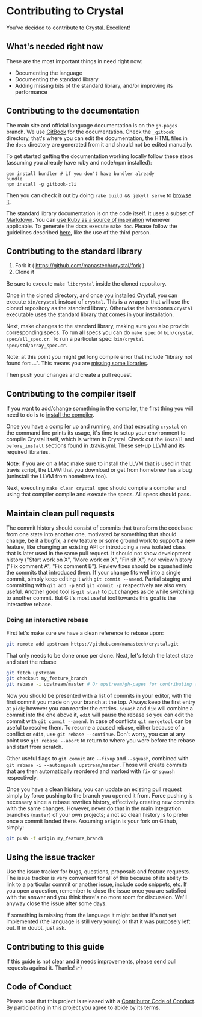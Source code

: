 # Contributing to Crystal

You've decided to contribute to Crystal. Excellent!

## What's needed right now

These are the most important things in need right now:

* Documenting the language
* Documenting the standard library
* Adding missing bits of the standard library, and/or improving its performance

## Contributing to the documentation

The main site and official language documentation is on the `gh-pages` branch.
We use [GitBook](https://www.gitbook.com/) for the documentation.
Check the `_gitbook` directory, that's where you can edit the documentation, the HTML files in the `docs` directory are
generated from it and should not be edited manually.

To get started getting the documentation working locally follow these steps (assuming you already have ruby and node/npm installed):

```
gem install bundler # if you don't have bundler already
bundle
npm install -g gitbook-cli
```

Then you can check it out by doing `rake build && jekyll serve` to [browse it](http://localhost:4000).

The standard library documentation is on the code itself.
It uses a subset of [Markdown](http://daringfireball.net/projects/markdown/). You can [use Ruby as a source
of inspiration](https://twitter.com/yukihiro_matz/status/549317901002342400) whenever applicable. To generate
the docs execute `make doc`. Please follow the guidelines described [here](http://crystal-lang.org/docs/conventions/documenting_code.html),
like the use of the third person.

## Contributing to the standard library

1. Fork it ( https://github.com/manastech/crystal/fork )
2. Clone it

Be sure to execute `make libcrystal` inside the cloned repository.

Once in the cloned directory, and once you [installed Crystal](http://crystal-lang.org/docs/installation/index.html),
you can execute `bin/crystal` instead of `crystal`. This is a wrapper that will use the cloned repository
as the standard library. Otherwise the barebones `crystal` executable uses the standard library that comes in
your installation.

Next, make changes to the standard library, making sure you also provide corresponding specs. To run all specs
you can do `make spec` or `bin/crystal spec/all_spec.cr`. To run a particular spec: `bin/crystal spec/std/array_spec.cr`.

Note: at this point you might get long compile error that include "library not found for: ...". This means
you are [missing some libraries](https://github.com/manastech/crystal/wiki/All-required-libraries).

Then push your changes and create a pull request.

## Contributing to the compiler itself

If you want to add/change something in the compiler,
the first thing you will need to do is to [install the compiler](http://crystal-lang.org/docs/installation/index.html).

Once you have a compiler up and running, and that executing `crystal` on the command line prints its usage,
it's time to setup your environment to compile Crystal itself, which is written in Crystal. Check out
the `install` and `before_install` sections found in [.travis.yml](https://github.com/manastech/crystal/blob/master/.travis.yml).
These set-up LLVM and its required libraries.

**Note**: if you are on a Mac make sure to install the LLVM that is used in that travis script, the LLVM that you download
or get from homebrew has a bug (uninstall the LLVM from homebrew too).

Next, executing `make clean crystal spec` should compile a compiler and using that compiler compile and execute
the specs. All specs should pass.

## Maintain clean pull requests

The commit history should consist of commits that transform the codebase from one state into another one, motivated by something that
should change, be it a bugfix, a new feature or some ground work to support a new feature, like changing an existing API or introducing
a new isolated class that is later used in the same pull request. It should not show development history ("Start work on X",
"More work on X", "Finish X") nor review history ("Fix comment A", "Fix comment B"). Review fixes should be squashed into the commits
that introduced them. If your change fits well into a single commit, simply keep editing it with `git commit --amend`. Partial staging and
committing with `git add -p` and `git commit -p` respectively are also very useful. Another good tool is `git stash` to put changes aside while
switching to another commit. But Git's most useful tool towards this goal is the interactive rebase. 

### Doing an interactive rebase

First let's make sure we have a clean reference to rebase upon:

```sh
git remote add upstream https://github.com/manastech/crystal.git
```

That only needs to be done once per clone. Next, let's fetch the latest state and start the rebase

```sh
git fetch upstream
git checkout my_feature_branch
git rebase -i upstream/master # Or upstream/gh-pages for contributing to the out of code documentation
```

Now you should be presented with a list of commits in your editor, with the first commit you made on your branch at the top. Always keep the first
entry at `pick`; however you can reorder the entries. `squash` and `fix` will combine a commit into the one above it, `edit` will pause the
rebase so you can edit the commit with `git commit --amend`. In case of conflicts `git mergetool` can be useful to resolve them. To resume a
paused rebase, either because of a conflict or `edit`, use `git rebase --continue`. Don't worry, you can at any point use `git rebase --abort`
to return to where you were before the rebase and start from scratch.

Other useful flags to `git commit` are `--fixup` and `--squash`, combined with `git rebase -i --autosquash upstream/master`. Those will create commits that
are then automatically reordered and marked with `fix` or `squash` respectively.

Once you have a clean history, you can update an existing pull request simply by force pushing to the branch you opened it from. Force pushing is necessary
since a rebase rewrites history, effectively creating new commits with the same changes. However, never do that in the main integration branches (`master`) of
your own projects; a not so clean history is to prefer once a commit landed there. Assuming `origin` is your fork on Github, simply:

```sh
git push -f origin my_feature_branch
```

## Using the issue tracker

Use the issue tracker for bugs, questions, proposals and feature requests.
The issue tracker is very convenient for all of this because of its ability to link to a particular commit
or another issue, include code snippets, etc.
If you open a question, remember to close the issue once you are satisfied with the answer and you think
there's no more room for discussion. We'll anyway close the issue after some days.

If something is missing from the language it might be that it's not yet implemented
(the language is still very young) or that it was purposely left out. If in doubt, just ask.

## Contributing to this guide

If this guide is not clear and it needs improvements, please send pull requests against it. Thanks! :-)

## Code of Conduct

Please note that this project is released with a [Contributor Code of Conduct][ccoc].
By participating in this project you agree to abide by its terms.

[ccoc]: https://github.com/manastech/crystal/blob/master/CODE_OF_CONDUCT.md
